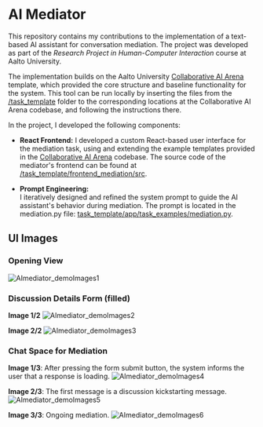 # AI Mediator

This repository contains my contributions to the implementation of a text-based AI assistant for conversation mediation. The project was developed as part of the _Research Project in Human-Computer Interaction_ course at Aalto University.

The implementation builds on the Aalto University [Collaborative AI Arena](https://github.com/AaltoRSE/CollaborativeAI) template, which provided the core structure and baseline functionality for the system. This tool can be run locally by inserting the files from the [/task_template](https://github.com/jsimell/AImediator/tree/main/task_template) folder to the corresponding locations at the Collaborative AI Arena codebase, and following the instructions there.

In the project, I developed the following components:

- **React Frontend:** 
I developed a custom React-based user interface for the mediation task, using and extending the example templates provided in the [Collaborative AI Arena](https://github.com/AaltoRSE/CollaborativeAI) codebase. The source code of the mediator's frontend can be found at [/task_template/frontend_mediation/src](https://github.com/jsimell/AImediator/tree/main/task_template/frontend_mediation/src).

- **Prompt Engineering:**  
I iteratively designed and refined the system prompt to guide the AI assistant's behavior during mediation. The prompt is located in the mediation.py file: [task_template/app/task_examples/mediation.py](https://github.com/jsimell/AImediator/blob/main/task_template/app/task_examples/mediation.py).

## UI Images

### Opening View
![AImediator_demoImages1](https://github.com/user-attachments/assets/1d2cea9a-df65-41ef-82ea-ae35a7555aa9)

### Discussion Details Form (filled)
**Image 1/2**
![AImediator_demoImages2](https://github.com/user-attachments/assets/f9ec5f79-f623-4324-968c-7cd160e7363a)

**Image 2/2**
![AImediator_demoImages3](https://github.com/user-attachments/assets/a411daca-4a4c-4a60-9ab7-2f500ced6636)

### Chat Space for Mediation
**Image 1/3**: After pressing the form submit button, the system informs the user that a response is loading.
![AImediator_demoImages4](https://github.com/user-attachments/assets/27c30c29-5b5d-4c99-97af-528fe55f4d34)

**Image 2/3**: The first message is a discussion kickstarting message.
![AImediator_demoImages5](https://github.com/user-attachments/assets/f99b4dcf-a2ae-45eb-80fd-4b3dc86a4a2f)

**Image 3/3**: Ongoing mediation.
![AImediator_demoImages6](https://github.com/user-attachments/assets/85f16072-9b3c-4b39-915d-dba176c77613)
